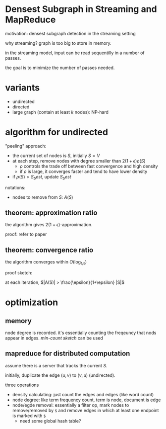 # Densest Subgraph in Streaming and MapReduce

motivation: densest subgraph detection in the streaming setting

why streaming? graph is too big to store in memory. 

in the streaming model, input can be read sequentilly in a number of passes. 

the goal is to minimize the number of passes needed. 

# variants

- undirected
- directed
- large graph (contain at least $`k`$ nodes): NP-hard

# algorithm for undirected

"peeling" approach:

- the current set of nodes is $`S`$, initially $`S=V`$
- at each step, remove nodes with degree smaller than $`2(1+\epsilon)\rho(S)`$
  - $`\rho`$ controls the trade off between fast convergence and high density
  - if $`\rho`$ is large, it converges faster and tend to have lower density
- if $`\rho(S) > S_best`$, update $`S_best`$

notations:

- nodes to remove from $`S`$: $`A(S)`$

## theorem: approximation ratio

the algorithm gives $`2(1+\epsilon)`$-approximation. 

proof: refer to paper

## theorem: convergence ratio

the algorithm converges within $`O(\log_{1/\epsilon})`$

proof sketch: 

at each iteration, $`|A(S)| > \frac{\epsilon}{1+\epsilon} |S|`$

# optimization

## memory

node degree is recorded. it's essentially counting the freqeuncy that nods appear in edges. *min-count sketch* can be used

## mapreduce for distributed computation

assume there is a server that tracks the current $`S`$. 

initially, duplicate the edge $`(u, v)`$ to $`(v, u)`$ (undirected). 

three operations

- density calculating: just count the edges and edges (like word count)
- node degree: like term frequency count, term is node, document is edge
- node/egde removal: essentially a filter op, mark nodes to remove/removed by `$` and remove edges in which at least one endpoint is marked with `$`
  - need some global hash table?
